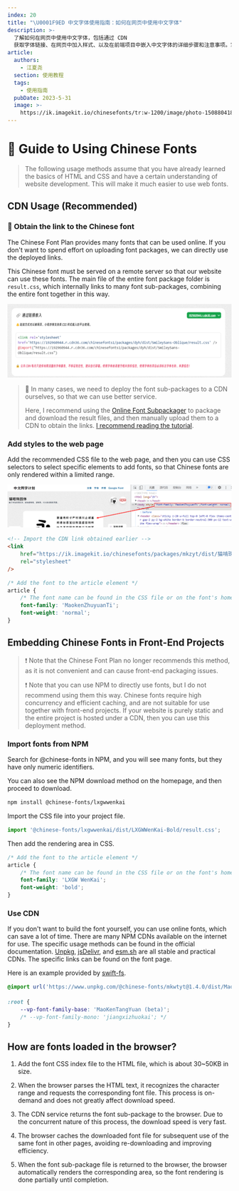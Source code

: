 ```yaml
---
index: 20
title: "\U0001F9ED 中文字体使用指南：如何在网页中使用中文字体"
description: >-
  了解如何在网页中使用中文字体，包括通过 CDN
  获取字体链接、在网页中加入样式、以及在前端项目中嵌入中文字体的详细步骤和注意事项。掌握这些技巧，让您的网站更具吸引力和专业性。
article:
  authors:
    - 江夏尧
  section: 使用教程
  tags:
    - 使用指南
  pubDate: 2023-5-31
  image: >-
    https://ik.imagekit.io/chinesefonts/tr:w-1200/image/photo-1508804185872-d7badad00f7d.jfif
---
```

# 🧭 Guide to Using Chinese Fonts

> The following usage methods assume that you have already learned the basics of HTML and CSS and have a certain understanding of website development. This will make it much easier to use web fonts.

## CDN Usage (Recommended)

### 🔗 Obtain the link to the Chinese font

The Chinese Font Plan provides many fonts that can be used online. If you don't want to spend effort on uploading font packages, we can directly use the deployed links.

This Chinese font must be served on a remote server so that our website can use these fonts. The main file of the entire font package folder is `result.css`, which internally links to many font sub-packages, combining the entire font together in this way.

![use-url-link](/assets/use-url-link.png)

> 🔔 In many cases, we need to deploy the font sub-packages to a CDN ourselves, so that we can use better service.
>
> Here, I recommend using the [Online Font Subpackager](https://chinese-font.netlify.app/online-split) to package and download the result files, and then manually upload them to a CDN to obtain the links. [I recommend reading the tutorial](https://chinese-font.netlify.app/post/deploy_to_cdn/).

### Add styles to the web page

Add the recommended CSS file to the web page, and then you can use CSS selectors to select specific elements to add fonts, so that Chinese fonts are only rendered within a limited range.

![](/assets/how_to_add_css_style_for_webfont.png?updatedAt=1685501397200)

```html
<!-- Import the CDN link obtained earlier -->
<link
    href="https://ik.imagekit.io/chinesefonts/packages/mkzyt/dist/猫啃珠圆体/result.css"
    rel="stylesheet"
/>
```

```css
/* Add the font to the article element */
article {
    /* The font name can be found in the CSS file or on the font's homepage */
    font-family: 'MaokenZhuyuanTi';
    font-weight: 'normal';
}
```

## Embedding Chinese Fonts in Front-End Projects

> ❗ Note that the Chinese Font Plan no longer recommends this method, as it is not convenient and can cause front-end packaging issues.
>
> ❗ Note that you can use NPM to directly use fonts, but I do not recommend using them this way. Chinese fonts require high concurrency and efficient caching, and are not suitable for use together with front-end projects. If your website is purely static and the entire project is hosted under a CDN, then you can use this deployment method.

### Import fonts from NPM

Search for @chinese-fonts in NPM, and you will see many fonts, but they have only numeric identifiers.

You can also see the NPM download method on the homepage, and then proceed to download.

```sh
npm install @chinese-fonts/lxgwwenkai
```

Import the CSS file into your project file.

```ts
import '@chinese-fonts/lxgwwenkai/dist/LXGWWenKai-Bold/result.css';
```

Then add the rendering area in CSS.

```css
/* Add the font to the article element */
article {
    /* The font name can be found in the CSS file or on the font's homepage */
    font-family: 'LXGW WenKai';
    font-weight: 'bold';
}
```

### Use CDN

If you don't want to build the font yourself, you can use online fonts, which can save a lot of time. There are many NPM CDNs available on the internet for use. The specific usage methods can be found in the official documentation. [Unpkg](https://www.unpkg.com/), [jsDelivr](https://www.jsdelivr.com), and [esm.sh](https://esm.sh) are all stable and practical CDNs. The specific links can be found on the font page.

Here is an example provided by [swift-fs](https://github.com/swift-fs).

```css
@import url('https://www.unpkg.com/@chinese-fonts/mkwtyt@1.4.0/dist/MaoKenTangYuan/result.css');

:root {
    --vp-font-family-base: 'MaoKenTangYuan (beta)';
    /* --vp-font-family-mono: 'jiangxizhuokai'; */
}
```

## How are fonts loaded in the browser?

1. Add the font CSS index file to the HTML file, which is about 30~50KB in size.

2. When the browser parses the HTML text, it recognizes the character range and requests the corresponding font file. This process is on-demand and does not greatly affect download speed.

3. The CDN service returns the font sub-package to the browser. Due to the concurrent nature of this process, the download speed is very fast.

4. The browser caches the downloaded font file for subsequent use of the same font in other pages, avoiding re-downloading and improving efficiency.

5. When the font sub-package file is returned to the browser, the browser automatically renders the corresponding area, so the font rendering is done partially until completion.

